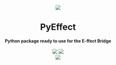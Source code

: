<div align="center">
  <a href="https://e-ffect.fr">
    <img src="https://media.alors-la.center/s/16hqhl6h.svg"/>
  </a>
</div>

<div align="center"><h1>PyEffect</h1></div>

<div align="center">
<h4>Python package ready to use for the E-ffect Bridge</h4>
</div>

<div align="center">
<img src="https://img.shields.io/badge/Language-Python-blueviolet" />
<img src="https://img.shields.io/badge/Network-Zigbee-blue" />
</div>

<div align="center">
<img src="https://img.shields.io/badge/version-0.0.3-green" /> 
</div>

